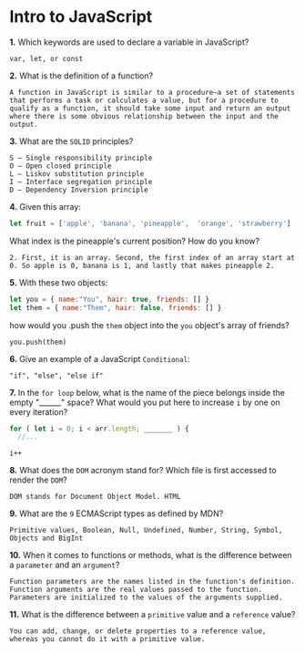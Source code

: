 # Intro to JavaScript

**1.** Which keywords are used to declare a variable in JavaScript?
<!-- enter you answer in the space below -->
```
var, let, or const
```
**2.** What is the definition of a function?
<!-- enter you answer in the space below -->
```
A function in JavaScript is similar to a procedure—a set of statements that performs a task or calculates a value, but for a procedure to qualify as a function, it should take some input and return an output where there is some obvious relationship between the input and the output.
```
**3.** What are the `SOLID` principles?
<!-- enter you answer in the space below -->
```
S — Single responsibility principle
O — Open closed principle
L — Liskov substitution principle
I — Interface segregation principle
D — Dependency Inversion principle
```
**4.** Given this array: 
```js
let fruit = ['apple', 'banana', 'pineapple',  'orange', 'strawberry']
``` 
What index is the pineapple's current position? How do you know?
<!-- enter you answer in the space below -->
```
2. First, it is an array. Second, the first index of an array start at 0. So apple is 0, banana is 1, and lastly that makes pineapple 2.
```
**5.** With these two objects: 
```js
let you = { name:"You", hair: true, friends: [] }
let them = { name:"Them", hair: false, friends: [] }
```
how would you .push the `them` object into the `you` object's array of friends?
<!-- enter you answer in the space below -->
```
you.push(them)
```

**6.** Give an example of a JavaScript `Conditional`:
<!-- enter you answer in the space below -->
```
"if", "else", "else if"
```
**7.** In the `for loop` below, what is the name of the piece belongs inside the empty "______" space? What would you put here to increase `i` by one on every iteration?
```js
for ( let i = 0; i < arr.length; _______ ) {
  //...
```
<!-- enter you answer in the space below -->
```
i++
```
**8.** What does the `DOM` acronym stand for? Which file is first accessed to render the `DOM`?
<!-- enter you answer in the space below -->
```
DOM stands for Document Object Model. HTML
```

**9.** What are the `9` ECMAScript types as defined by MDN?
<!-- enter you answer in the space below -->
```
Primitive values, Boolean, Null, Undefined, Number, String, Symbol, Objects and BigInt
```
**10.** When it comes to functions or methods, what is the difference between a `parameter` and an `argument`?
<!-- enter you answer in the space below -->
```
Function parameters are the names listed in the function's definition.
Function arguments are the real values passed to the function.
Parameters are initialized to the values of the arguments supplied.
```
**11.** What is the difference between a `primitive` value and a `reference` value?
<!-- enter you answer in the space below -->
```
You can add, change, or delete properties to a reference value, whereas you cannot do it with a primitive value. 
```